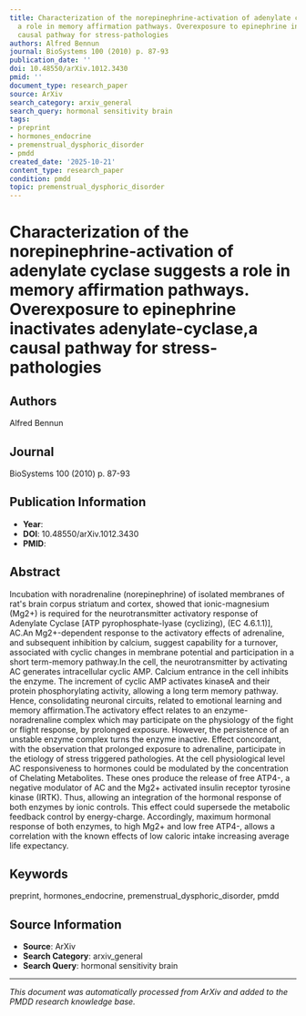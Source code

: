 ```yaml
---
title: Characterization of the norepinephrine-activation of adenylate cyclase suggests
  a role in memory affirmation pathways. Overexposure to epinephrine inactivates adenylate-cyclase,a
  causal pathway for stress-pathologies
authors: Alfred Bennun
journal: BioSystems 100 (2010) p. 87-93
publication_date: ''
doi: 10.48550/arXiv.1012.3430
pmid: ''
document_type: research_paper
source: ArXiv
search_category: arxiv_general
search_query: hormonal sensitivity brain
tags:
- preprint
- hormones_endocrine
- premenstrual_dysphoric_disorder
- pmdd
created_date: '2025-10-21'
content_type: research_paper
condition: pmdd
topic: premenstrual_dysphoric_disorder
---
```


# Characterization of the norepinephrine-activation of adenylate cyclase suggests a role in memory affirmation pathways. Overexposure to epinephrine inactivates adenylate-cyclase,a causal pathway for stress-pathologies

## Authors
Alfred Bennun

## Journal
BioSystems 100 (2010) p. 87-93

## Publication Information
- **Year**: 
- **DOI**: 10.48550/arXiv.1012.3430
- **PMID**: 

## Abstract
Incubation with noradrenaline (norepinephrine) of isolated membranes of rat's brain corpus striatum and cortex, showed that ionic-magnesium (Mg2+) is required for the neurotransmitter activatory response of Adenylate Cyclase [ATP pyrophosphate-lyase (cyclizing), (EC 4.6.1.1)], AC.An Mg2+-dependent response to the activatory effects of adrenaline, and subsequent inhibition by calcium, suggest capability for a turnover, associated with cyclic changes in membrane potential and participation in a short term-memory pathway.In the cell, the neurotransmitter by activating AC generates intracellular cyclic AMP. Calcium entrance in the cell inhibits the enzyme. The increment of cyclic AMP activates kinaseA and their protein phosphorylating activity, allowing a long term memory pathway. Hence, consolidating neuronal circuits, related to emotional learning and memory affirmation.The activatory effect relates to an enzyme-noradrenaline complex which may participate on the physiology of the fight or flight response, by prolonged exposure. However, the persistence of an unstable enzyme complex turns the enzyme inactive. Effect concordant, with the observation that prolonged exposure to adrenaline, participate in the etiology of stress triggered pathologies. At the cell physiological level AC responsiveness to hormones could be modulated by the concentration of Chelating Metabolites. These ones produce the release of free ATP4-, a negative modulator of AC and the Mg2+ activated insulin receptor tyrosine kinase (IRTK). Thus, allowing an integration of the hormonal response of both enzymes by ionic controls. This effect could supersede the metabolic feedback control by energy-charge. Accordingly, maximum hormonal response of both enzymes, to high Mg2+ and low free ATP4-, allows a correlation with the known effects of low caloric intake increasing average life expectancy.

## Keywords
preprint, hormones_endocrine, premenstrual_dysphoric_disorder, pmdd

## Source Information
- **Source**: ArXiv
- **Search Category**: arxiv_general
- **Search Query**: hormonal sensitivity brain

---
*This document was automatically processed from ArXiv and added to the PMDD research knowledge base.*
